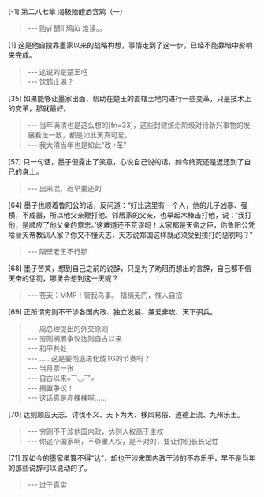 
[-1] 第二八七章 渴极贻醴酒含鸩（一）
>--- 贻yí
醴lǐ
鸠jiù
难读。。<br>

[1] 这是他自投靠墨家以来的战略构想，事情走到了这一步，已经不能靠暗中影响来完成。
>--- 这说的是楚王吧<br>
>--- 饮鸩止渴？<br>

[35] 如果能够让墨家出面，帮助在楚王的直辖土地内进行一些变革，只是技术上的变革，那就最好。
>--- 当年满清也是这么想的[fn=33]，这些封建统治阶级对待新兴事物的发展看法一致，都是如此天真可爱。<br>
>--- 我大清当年也是如此“改♂革”<br>

[57] 只一句话，墨子便露出了笑意，心说自己说的话，如今终究还是返还到了自己的身上。
>--- 出来混，迟早要还的<br>

[64] 墨子也顺着鲁阳公的话，反问道：“好比这里有一个人，他的儿子凶暴、强横，不成器，所以他父亲鞭打他。邻居家的父亲，也举起木棒击打他，说：‘我打他，是顺应了他父亲的意志。’这难道还不荒谬吗！大家都是天帝之臣，你鲁阳公凭啥替天帝教训人家？你又不懂天志，天志说郑国这样就必须受到挨打的惩罚吗？”
>--- 隔壁老王不行那<br>

[68] 墨子苦笑，想到自己之前的说辞，只是为了劝阻而想出的言辞，自己都不信天帝的惩罚，哪里会想到这一天呢？
>--- 苍天：MMP！管我鸟事。
福祸无门，惟人自招<br>

[69] 正所谓穷则不干涉各国内政、独立发展、兼爱非攻、天下弭兵。
>--- 周总理提出的外交原则<br>
>--- 穷则搁置争议达则自古以来<br>
>--- 和平共处<br>
>--- ……这是要彻底进化成TG的节奏吗？<br>
>--- 当月票一张<br>
>--- 自古以来๑乛◡乛๑<br>
>--- 搁置争议！<br>
>--- 这话真是赤裸裸啊……<br>

[70] 达则顺应天志、讨伐不义、天下为大、移风易俗、道德上流、九州乐土。
>--- 穷则不干涉他国内政，达则人权高于主权<br>
>--- 你这个国家啊，不尊重人权，是不对的，要让你们长长记性<br>

[71] 现如今的墨家虽算不得“达”，却也干涉宋国内政干涉的不亦乐乎，早不是当年的那些说辞可以说动的了。
>--- 过于真实<br>
